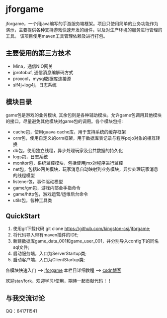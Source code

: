 # jforgame
  jforgame，一个用java编写的手游服务端框架。项目只使用简单的业务功能作为演示，主要提供各种支持游戏快速开发的组件，以及对生产环境的服务进行管理的工具。
  该项目使用maven工具管理依赖及进行打包。 
  
  ## 主要使用的第三方技术  
  *  Mina，通信NIO网关  
  *  jprotobuf, 通信消息编解码方式  
  *  proxool，mysql数据库连接源  
  *  slf4j+log4j，日志系统  

  ## 模块目录
  game包是游戏的业务模块, 其余包则是各种辅助模块。允许game包调用其他模块的接口，尽量避免其他模块对game包的调用。各个模块包括:
  * cache包，使用guava cache库，用于支持系统的缓存框架　　
  * orm包，使用自定义的orm框架，用于数据库表记录与程序pojo对象的相互转换　　　
  * db包，使用独立线程，异步处理玩家及公共数据的持久化　
  * logs包，日志系统　
  * monitor包，系统监控模块，包括使用jmx对程序进行监控 　　
  * net包，包括io网关模块，玩家消息自动映射到业务模块，异步处理玩家消息的线程模型　
  * listener包，事件驱动模型  
  * game/gm包，游戏内部金手指命令  
  * game/http包，游戏运营/运维后台命令
  * utils包，各种工具类　　

  ## QuickStart  
  1. 使用git下载代码 git clone https://github.com/kingston-csj/jforgame;  
  2. 将代码导入带有maven插件的IDE;  
  3. 新建数据库game_data_001和game_user_001，并分别导入config下的同名sql文件;  
  4. 启动服务端，入口为ServerStartup类;  
  5. 启动客户端，入口为ClientStartup类;


  各模块快速入门 --> [jforgame](https://github.com/kingston-csj/jforgame/wiki)
  本栏目详细教程 --> [csdn博客](http://blog.csdn.net/column/details/16043.html)

  欢迎star/fork，欢迎学习/使用，期待一起贡献代码！！

  ## 与我交流讨论
  QQ：641711541
  
